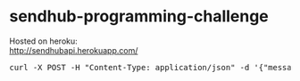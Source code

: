 sendhub-programming-challenge
=============================
Hosted on heroku:  
http://sendhubapi.herokuapp.com/

<pre>curl -X POST -H "Content-Type: application/json" -d '{"message": "SendHub Rocks", "recipients": ["+14124278881", "14124278882", "14124278883", "14124278884", "14124278885", "14124278886"]}' http://sendhubapi.herokuapp.com/api/sendhub/v1.0/routes</pre>
